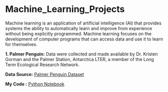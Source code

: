 # Machine_Learning_Projects
Machine learning is an application of artificial intelligence (AI) that provides systems the ability to automatically learn and improve from experience without being explicitly programmed. Machine learning focuses on the development of computer programs that can access data and use it to learn for themselves.

<b> 1. Palmer Penguin:</b> Data were collected and made available by Dr. Kristen Gorman and the Palmer Station, Antarctica LTER, a member of the Long Term Ecological Research Network.
<p> <b>Data Source:</b> <a href="https://www.kaggle.com/parulpandey/palmer-archipelago-antarctica-penguin-data" target="_blank"> Palmer Penguin Dataset </a> </p>
<p> <b> My Code :</b> <a href="https://github.com/Swati-90/Machine_Learning_Projects/tree/main/Palmer%20Penguins" target="_blank"> Python Notebook </a> </p>








